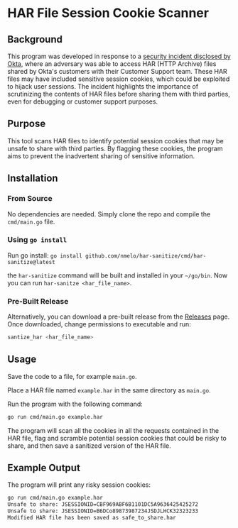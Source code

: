 # HAR File Session Cookie Scanner
## Background
This program was developed in response to a [security incident disclosed by Okta](https://krebsonsecurity.com/2023/10/hackers-stole-access-tokens-from-oktas-support-unit/), where an adversary was able to access HAR (HTTP Archive) files shared by Okta's customers with their Customer Support team. These HAR files may have included sensitive session cookies, which could be exploited to hijack user sessions. The incident highlights the importance of scrutinizing the contents of HAR files before sharing them with third parties, even for debugging or customer support purposes.

## Purpose
This tool scans HAR files to identify potential session cookies that may be unsafe to share with third parties. By flagging these cookies, the program aims to prevent the inadvertent sharing of sensitive information.

## Installation
### From Source
No dependencies are needed. Simply clone the repo and compile the `cmd/main.go` file.

### Using `go install`

Run go install: 
```go install github.com/nmelo/har-sanitize/cmd/har-sanitize@latest```

the `har-sanitize` command will be built and installed in your `~/go/bin`. Now you can run `har-sanitze <har_file_name>`. 

### Pre-Built Release
Alternatively, you can download a pre-built release from the [Releases](https://github.com/nmelo/ok-to-send-this-har-to-okta/releases) page. Once downloaded, change permissions to executable and run: 

```bash
santize_har <har_file_name>
```

## Usage
Save the code to a file, for example `main.go`.

Place a HAR file named `example.har` in the same directory as `main.go`.

Run the program with the following command:

```bash
go run cmd/main.go example.har
```

The program will scan all the cookies in all the requests contained in the HAR file, flag and scramble potential session cookies that could be risky to share, and then save a sanitized version of the HAR file.

## Example Output

The program will print any risky session cookies: 

```bash
go run cmd/main.go example.har
Unsafe to share: JSESSIONID=CBF969ABF6B1101DC5A9636425425272
Unsafe to share: JSESSIONID=B6DCo89873987234JSDJLHCK32323233
Modified HAR file has been saved as safe_to_share.har
```